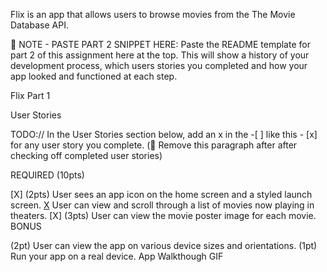 
Flix is an app that allows users to browse movies from the The Movie Database API.

📝 NOTE - PASTE PART 2 SNIPPET HERE: Paste the README template for part 2 of this assignment here at the top. This will show a history of your development process, which users stories you completed and how your app looked and functioned at each step.

Flix Part 1

User Stories

TODO:// In the User Stories section below, add an x in the -[ ] like this - [x] for any user story you complete. (🚫 Remove this paragraph after after checking off completed user stories)

REQUIRED (10pts)

[X] (2pts) User sees an app icon on the home screen and a styled launch screen.
 [X](5pts) User can view and scroll through a list of movies now playing in theaters.
 [X] (3pts) User can view the movie poster image for each movie.
BONUS

 (2pt) User can view the app on various device sizes and orientations.
 (1pt) Run your app on a real device.
App Walkthough GIF

